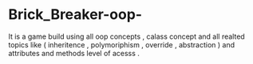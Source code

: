 # Brick_Breaker-oop-
It is a game build using all oop concepts  , calass concept and all realted topics  like ( inheritence , polymoriphism , override , abstraction )  and attributes and methods  level of acesss .
